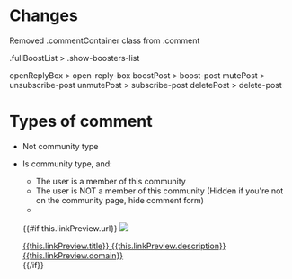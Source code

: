 # Changes

Removed .commentContainer class from .comment

.fullBoostList > .show-boosters-list

openReplyBox > open-reply-box
boostPost > boost-post
mutePost > unsubscribe-post
unmutePost > subscribe-post
deletePost > delete-post

# Types of comment

- Not community type
- Is community type, and:
    - The user is a member of this community
    - The user is NOT a member of this community (Hidden if you're not on the community page, hide comment form)
    -

    {{#if this.linkPreview.url}}
        <a class="link-preview-container" target="_blank" rel="noopener noreferrer" href="{{this.linkPreview.url}}">
        <img class="link-preview-image" src="{{this.linkPreview.image}}" />
        <div class="link-preview-text-container">
        <span class="link-preview-title">{{this.linkPreview.title}}</span>
        <span class="link-preview-description">{{this.linkPreview.description}}</span>
        <span class="link-preview-domain">{{this.linkPreview.domain}}</span>
        </div>
        </a>
    {{/if}}
